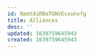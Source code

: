 ```yaml
---
id: NamtdiRBoTGNVEcxunxfg
title: Alliances
desc: ''
updated: 1639759645943
created: 1639759645943
---
```


